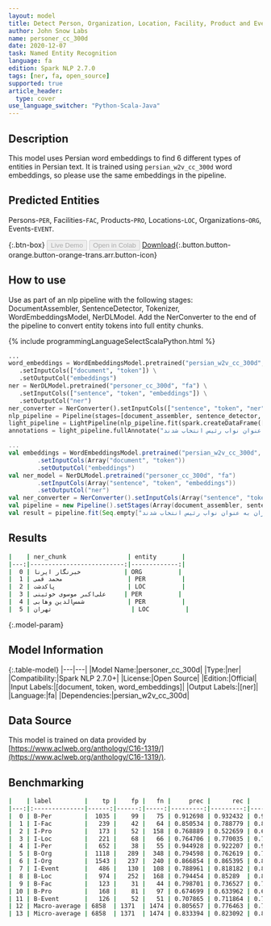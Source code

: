 ```yaml
---
layout: model
title: Detect Person, Organization, Location, Facility, Product and Event entities in Persian (persian_w2v_cc_300d)
author: John Snow Labs
name: personer_cc_300d
date: 2020-12-07
task: Named Entity Recognition
language: fa
edition: Spark NLP 2.7.0
tags: [ner, fa, open_source]
supported: true
article_header:
  type: cover
use_language_switcher: "Python-Scala-Java"
---
```


## Description

This model uses Persian word embeddings to find 6 different types of entities in Persian text. It is trained using `persian_w2v_cc_300d` word embeddings, so please use the same embeddings in the pipeline.


## Predicted Entities

Persons-`PER`, Facilities-`FAC`, Products-`PRO`, Locations-`LOC`, Organizations-`ORG`, Events-`EVENT`.

{:.btn-box}
<button class="button button-orange" disabled>Live Demo</button>
<button class="button button-orange" disabled>Open in Colab</button>
[Download](https://s3.amazonaws.com/auxdata.johnsnowlabs.com/public/models/personer_cc_300d_fa_2.7.0_2.4_1607339059321.zip){:.button.button-orange.button-orange-trans.arr.button-icon}

## How to use

Use as part of an nlp pipeline with the following stages: DocumentAssembler, SentenceDetector, Tokenizer, WordEmbeddingsModel, NerDLModel. Add the NerConverter to the end of the pipeline to convert entity tokens into full entity chunks.

<div class="tabs-box" markdown="1">
{% include programmingLanguageSelectScalaPython.html %}

```python
...
word_embeddings = WordEmbeddingsModel.pretrained("persian_w2v_cc_300d", "fa") \
   .setInputCols(["document", "token"]) \
   .setOutputCol("embeddings")
ner = NerDLModel.pretrained("personer_cc_300d", "fa") \
   .setInputCols(["sentence", "token", "embeddings"]) \
   .setOutputCol("ner")
ner_converter = NerConverter().setInputCols(["sentence", "token", "ner"]).setOutputCol("ner_chunk")
nlp_pipeline = Pipeline(stages=[document_assembler, sentence_detector, tokenizer, word_embeddings, ner, ner_converter])
light_pipeline = LightPipeline(nlp_pipeline.fit(spark.createDataFrame([['']]).toDF("text")))
annotations = light_pipeline.fullAnnotate("به گزارش خبرنگار ایرنا ، بر اساس تصمیم این مجمع ، محمد قمی نماینده مردم پاکدشت به عنوان رئیس و علی‌اکبر موسوی خوئینی و شمس‌الدین وهابی نمایندگان مردم تهران به عنوان نواب رئیس انتخاب شدند")
```

```scala
...
val embeddings = WordEmbeddingsModel.pretrained("persian_w2v_cc_300d", "fa") 
        .setInputCols(Array("document", "token"))
        .setOutputCol("embeddings")
val ner_model = NerDLModel.pretrained("personer_cc_300d", "fa")
        .setInputCols(Array("sentence", "token", "embeddings"))
        .setOutputCol("ner")
val ner_converter = NerConverter().setInputCols(Array("sentence", "token", "ner")).setOutputCol("ner_chunk")
val pipeline = new Pipeline().setStages(Array(document_assembler, sentence_detector, tokenizer, embeddings, ner_model, ner_converter))
val result = pipeline.fit(Seq.empty["به گزارش خبرنگار ایرنا ، بر اساس تصمیم این مجمع ، محمد قمی نماینده مردم پاکدشت به عنوان رئیس و علی‌اکبر موسوی خوئینی و شمس‌الدین وهابی نمایندگان مردم تهران به عنوان نواب رئیس انتخاب شدند"].toDS.toDF("text")).transform(data)
```
</div>

## Results

```bash
|    | ner_chunk                 | entity       |
|---:|--------------------------:|-------------:|
|  0 | خبرنگار ایرنا            | ORG          |
|  1 | محمد قمی                  | PER          |
|  2 | پاکدشت                    | LOC          |
|  3 | علی‌اکبر موسوی خوئینی     | PER          |
|  4 | شمس‌الدین وهابی            | PER          |
|  5 | تهران                      | LOC          |

```

{:.model-param}
## Model Information

{:.table-model}
|---|---|
|Model Name:|personer_cc_300d|
|Type:|ner|
|Compatibility:|Spark NLP 2.7.0+|
|License:|Open Source|
|Edition:|Official|
|Input Labels:|[document, token, word_embeddings]|
|Output Labels:|[ner]|
|Language:|fa|
|Dependencies:|persian_w2v_cc_300d|

## Data Source

This model is trained on data provided by [https://www.aclweb.org/anthology/C16-1319/](https://www.aclweb.org/anthology/C16-1319/).

## Benchmarking

```bash
|    | label         |    tp |    fp |   fn |     prec |      rec |       f1 |
|---:|:--------------|------:|------:|-----:|---------:|---------:|---------:|
|  0 | B-Per         |  1035 |    99 |   75 | 0.912698 | 0.932432 | 0.92246  |
|  1 | I-Fac         |   239 |    42 |   64 | 0.850534 | 0.788779 | 0.818493 |
|  2 | I-Pro         |   173 |    52 |  158 | 0.768889 | 0.522659 | 0.622302 |
|  3 | I-Loc         |   221 |    68 |   66 | 0.764706 | 0.770035 | 0.767361 |
|  4 | I-Per         |   652 |    38 |   55 | 0.944928 | 0.922207 | 0.933429 |
|  5 | B-Org         |  1118 |   289 |  348 | 0.794598 | 0.762619 | 0.778281 |
|  6 | I-Org         |  1543 |   237 |  240 | 0.866854 | 0.865395 | 0.866124 |
|  7 | I-Event       |   486 |   130 |  108 | 0.788961 | 0.818182 | 0.803306 |
|  8 | B-Loc         |   974 |   252 |  168 | 0.794454 | 0.85289  | 0.822635 |
|  9 | B-Fac         |   123 |    31 |   44 | 0.798701 | 0.736527 | 0.766355 |
| 10 | B-Pro         |   168 |    81 |   97 | 0.674699 | 0.633962 | 0.653697 |
| 11 | B-Event       |   126 |    52 |   51 | 0.707865 | 0.711864 | 0.709859 |
| 12 | Macro-average | 6858  | 1371  | 1474 | 0.805657 | 0.776463 | 0.790791 |
| 13 | Micro-average | 6858  | 1371  | 1474 | 0.833394 | 0.823092 | 0.828211 |
```